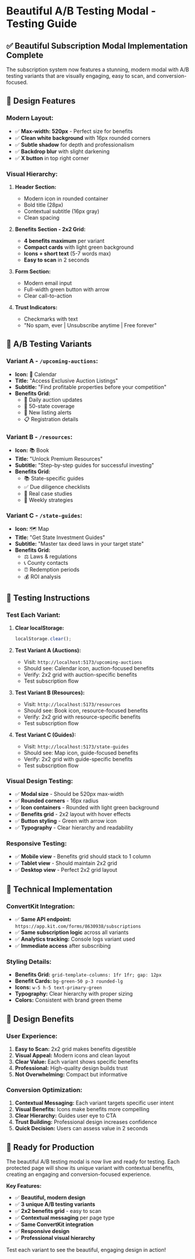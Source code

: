 # Beautiful A/B Testing Modal - Testing Guide

## ✅ **Beautiful Subscription Modal Implementation Complete**

The subscription system now features a stunning, modern modal with A/B testing variants that are visually engaging, easy to scan, and conversion-focused.

## 🎨 **Design Features**

### **Modern Layout:**
- ✅ **Max-width: 520px** - Perfect size for benefits
- ✅ **Clean white background** with 16px rounded corners
- ✅ **Subtle shadow** for depth and professionalism
- ✅ **Backdrop blur** with slight darkening
- ✅ **X button** in top right corner

### **Visual Hierarchy:**
1. **Header Section:**
   - Modern icon in rounded container
   - Bold title (28px)
   - Contextual subtitle (16px gray)
   - Clean spacing

2. **Benefits Section - 2x2 Grid:**
   - **4 benefits maximum** per variant
   - **Compact cards** with light green background
   - **Icons + short text** (5-7 words max)
   - **Easy to scan** in 2 seconds

3. **Form Section:**
   - Modern email input
   - Full-width green button with arrow
   - Clear call-to-action

4. **Trust Indicators:**
   - Checkmarks with text
   - "No spam, ever | Unsubscribe anytime | Free forever"

## 🎯 **A/B Testing Variants**

### **Variant A - `/upcoming-auctions`:**
- **Icon:** 📅 Calendar
- **Title:** "Access Exclusive Auction Listings"
- **Subtitle:** "Find profitable properties before your competition"
- **Benefits Grid:**
  - 📅 Daily auction updates
  - 📍 50-state coverage
  - 🔔 New listing alerts
  - 📋 Registration details

### **Variant B - `/resources`:**
- **Icon:** 📚 Book
- **Title:** "Unlock Premium Resources"
- **Subtitle:** "Step-by-step guides for successful investing"
- **Benefits Grid:**
  - 📚 State-specific guides
  - ✅ Due diligence checklists
  - 💼 Real case studies
  - 📧 Weekly strategies

### **Variant C - `/state-guides`:**
- **Icon:** 🗺️ Map
- **Title:** "Get State Investment Guides"
- **Subtitle:** "Master tax deed laws in your target state"
- **Benefits Grid:**
  - ⚖️ Laws & regulations
  - 📞 County contacts
  - ⏰ Redemption periods
  - 💰 ROI analysis

## 🧪 **Testing Instructions**

### **Test Each Variant:**

1. **Clear localStorage:**
   ```javascript
   localStorage.clear();
   ```

2. **Test Variant A (Auctions):**
   - Visit: `http://localhost:5173/upcoming-auctions`
   - Should see: Calendar icon, auction-focused benefits
   - Verify: 2x2 grid with auction-specific benefits
   - Test subscription flow

3. **Test Variant B (Resources):**
   - Visit: `http://localhost:5173/resources`
   - Should see: Book icon, resource-focused benefits
   - Verify: 2x2 grid with resource-specific benefits
   - Test subscription flow

4. **Test Variant C (Guides):**
   - Visit: `http://localhost:5173/state-guides`
   - Should see: Map icon, guide-focused benefits
   - Verify: 2x2 grid with guide-specific benefits
   - Test subscription flow

### **Visual Design Testing:**
- ✅ **Modal size** - Should be 520px max-width
- ✅ **Rounded corners** - 16px radius
- ✅ **Icon containers** - Rounded with light green background
- ✅ **Benefits grid** - 2x2 layout with hover effects
- ✅ **Button styling** - Green with arrow icon
- ✅ **Typography** - Clear hierarchy and readability

### **Responsive Testing:**
- ✅ **Mobile view** - Benefits grid should stack to 1 column
- ✅ **Tablet view** - Should maintain 2x2 grid
- ✅ **Desktop view** - Perfect 2x2 grid layout

## 🔧 **Technical Implementation**

### **ConvertKit Integration:**
- ✅ **Same API endpoint:** `https://app.kit.com/forms/8630938/subscriptions`
- ✅ **Same subscription logic** across all variants
- ✅ **Analytics tracking:** Console logs variant used
- ✅ **Immediate access** after subscribing

### **Styling Details:**
- **Benefits Grid:** `grid-template-columns: 1fr 1fr; gap: 12px`
- **Benefit Cards:** `bg-green-50 p-3 rounded-lg`
- **Icons:** `w-5 h-5 text-primary-green`
- **Typography:** Clear hierarchy with proper sizing
- **Colors:** Consistent with brand green theme

## 🎨 **Design Benefits**

### **User Experience:**
1. **Easy to Scan:** 2x2 grid makes benefits digestible
2. **Visual Appeal:** Modern icons and clean layout
3. **Clear Value:** Each variant shows specific benefits
4. **Professional:** High-quality design builds trust
5. **Not Overwhelming:** Compact but informative

### **Conversion Optimization:**
1. **Contextual Messaging:** Each variant targets specific user intent
2. **Visual Benefits:** Icons make benefits more compelling
3. **Clear Hierarchy:** Guides user eye to CTA
4. **Trust Building:** Professional design increases confidence
5. **Quick Decision:** Users can assess value in 2 seconds

## 🚀 **Ready for Production**

The beautiful A/B testing modal is now live and ready for testing. Each protected page will show its unique variant with contextual benefits, creating an engaging and conversion-focused experience.

**Key Features:**
- ✅ **Beautiful, modern design**
- ✅ **3 unique A/B testing variants**
- ✅ **2x2 benefits grid** - easy to scan
- ✅ **Contextual messaging** per page type
- ✅ **Same ConvertKit integration**
- ✅ **Responsive design**
- ✅ **Professional visual hierarchy**

Test each variant to see the beautiful, engaging design in action!


